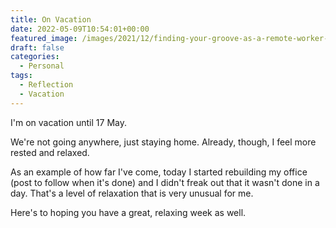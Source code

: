 ```yaml
---
title: On Vacation
date: 2022-05-09T10:54:01+00:00
featured_image: /images/2021/12/finding-your-groove-as-a-remote-worker-on-vacation.jpeg
draft: false
categories:
  - Personal
tags:
  - Reflection
  - Vacation
---
```


I'm on vacation until 17 May.

We're not going anywhere, just staying home. Already, though, I feel more rested and relaxed.

As an example of how far I've come, today I started rebuilding my office (post to follow when it's done) and I didn't freak out that it wasn't done in a day. That's a level of relaxation that is very unusual for me.

Here's to hoping you have a great, relaxing week as well.